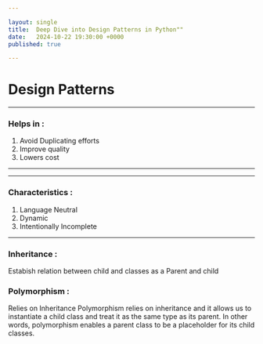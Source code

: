 ```yaml
---

layout: single
title:  Deep Dive into Design Patterns in Python""
date:   2024-10-22 19:30:00 +0000
published: true

---
```

# Design Patterns

---
### Helps in :
1. Avoid Duplicating efforts
2. Improve quality
3. Lowers cost
---
---
### Characteristics :
1. Language Neutral
2. Dynamic
3. Intentionally Incomplete
---

### Inheritance : 
Estabish relation between child and classes as a Parent and child
### Polymorphism :
Relies on Inheritance
Polymorphism relies on inheritance and it allows us to instantiate a child class and treat it as the same type as its parent. In other words, polymorphism enables a parent class to be a placeholder for its child classes.


